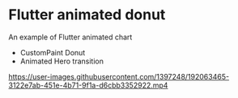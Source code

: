 # Flutter animated donut

An example of Flutter animated chart

- CustomPaint Donut
- Animated Hero transition



https://user-images.githubusercontent.com/1397248/192063465-3122e7ab-451e-4b71-9f1a-d6cbb3352922.mp4



